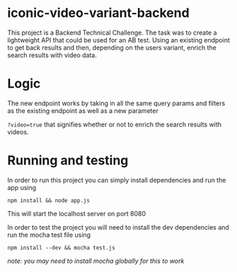 # iconic-video-variant-backend

This project is a Backend Technical Challenge. The task was to create a lightweight API that could be used for an AB test. Using an existing endpoint to get back results and then, depending on the users variant, enrich the search results with video data.

# Logic

The new endpoint works by taking in all the same query params and filters as the existing endpoint as well as a new parameter 

``
?video=true
``
that signifies whether or not to enrich the search results with videos.

# Running and testing

In order to run this project you can simply install dependencies and run the app using

```
npm install && node app.js
``` 

This will start the localhost server on port 8080

In order to test the project you will need to install the dev dependencies and run the mocha test file using

```
npm install --dev && mocha test.js
```

_note: you may need to install mocha globally for this to work_